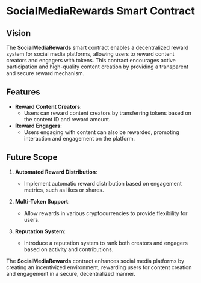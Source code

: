 # SocialMediaRewards Smart Contract

## Vision

The **SocialMediaRewards** smart contract enables a decentralized reward system for social media platforms, allowing users to reward content creators and engagers with tokens. This contract encourages active participation and high-quality content creation by providing a transparent and secure reward mechanism.

## Features

- **Reward Content Creators**:
  - Users can reward content creators by transferring tokens based on the content ID and reward amount.
- **Reward Engagers**:
  - Users engaging with content can also be rewarded, promoting interaction and engagement on the platform.

## Future Scope

1. **Automated Reward Distribution**:

   - Implement automatic reward distribution based on engagement metrics, such as likes or shares.

2. **Multi-Token Support**:

   - Allow rewards in various cryptocurrencies to provide flexibility for users.

3. **Reputation System**:
   - Introduce a reputation system to rank both creators and engagers based on activity and contributions.

The **SocialMediaRewards** contract enhances social media platforms by creating an incentivized environment, rewarding users for content creation and engagement in a secure, decentralized manner.
